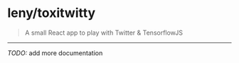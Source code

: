 # leny/toxitwitty

> A small React app to play with Twitter & TensorflowJS

* * *

_TODO:_ add more documentation
